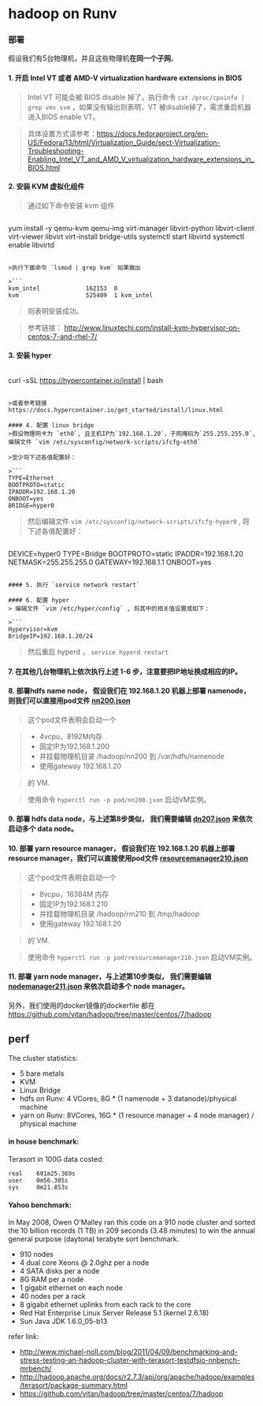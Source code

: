 hadoop on Runv
==============

### 部署
假设我们有5台物理机，并且这些物理机**在同一个子网**。

#### 1. 开启 Intel VT 或者 AMD-V virtualization hardware extensions in BIOS

>Intel VT 可能会被 BIOS disable 掉了，执行命令 `cat /proc/cpuinfo | grep vmx svm` ，如果没有输出则表明，VT 被disable掉了，需求重启机器进入BIOS enable VT。

>具体设置方式请参考：https://docs.fedoraproject.org/en-US/Fedora/13/html/Virtualization_Guide/sect-Virtualization-Troubleshooting-Enabling_Intel_VT_and_AMD_V_virtualization_hardware_extensions_in_BIOS.html

#### 2. 安装 KVM 虚拟化组件

>通过如下命令安装 kvm 组件

>```bash
yum install -y qemu-kvm qemu-img virt-manager libvirt-python libvirt-client virt-viewer libvirt virt-install bridge-utils
systemctl start libvirtd
systemctl enable libvirtd
```

>执行下面命令 `lsmod | grep kvm` 如果输出

>```
kvm_intel             162153  0
kvm                   525409  1 kvm_intel
```

>则表明安装成功。

>参考链接： http://www.linuxtechi.com/install-kvm-hypervisor-on-centos-7-and-rhel-7/

#### 3. 安装 hyper

>```bash
curl -sSL https://hypercontainer.io/install | bash
```

>或者参考链接 https://docs.hypercontainer.io/get_started/install/linux.html

#### 4. 配置 linux bridge
>假设物理网卡为 `eth0`, 且主机IP为`192.168.1.20`，子网掩码为`255.255.255.0`, 编辑文件 `vim /etc/sysconfig/network-scripts/ifcfg-eth0`

>至少将下述各值配置好：

>```
TYPE=Ethernet
BOOTPROTO=static
IPADDR=192.168.1.20
ONBOOT=yes
BRIDGE=hyper0
```

> 然后编辑文件 `vim /etc/sysconfig/network-scripts/ifcfg-hyper0` , 将下述各值配置好：

>```
DEVICE=hyper0
TYPE=Bridge
BOOTPROTO=static
IPADDR=192.168.1.20
NETMASK=255.255.255.0
GATEWAY=192.168.1.1
ONBOOT=yes
```

#### 5. 执行 `service network restart`

#### 6. 配置 hyper
> 编辑文件 `vim /etc/hyper/config` , 将其中的相关值设置成如下：

>```
Hypervisor=kvm
BridgeIP=192.168.1.20/24
```

> 然后重启 hyperd ， `service hyperd restart`

#### 7. 在其他几台物理机上依次执行上述 1-6 步，注意要把IP地址换成相应的IP。

#### 8. 部署hdfs name node， 假设我们在 192.168.1.20 机器上部署 namenode，则我们可以直接用pod文件 [nn200.json](./pod/nn200.json)

>这个pod文件表明会启动一个

>* 4vcpu，8192M内存
>* 固定IP为192.168.1.200
>* 并挂载物理机目录 /hadoop/nn200 到 /var/hdfs/namenode
>* 使用gateway 192.168.1.20

> 的 VM.

> 使用命令 `hyperctl run -p pod/nn200.json` 启动VM实例。

#### 9. 部署 hdfs data node，与上述第8步类似， 我们需要编辑 [dn207.json](./pod/dn207.json) 来依次启动多个 data node。

#### 10. 部署 yarn resource manager， 假设我们在 192.168.1.20 机器上部署 resource manager，我们可以直接使用pod文件 [resourcemanager210.json](./pod/resourcemanager210.json)

>这个pod文件表明会启动一个

>* 8vcpu，16384M 内存
>* 固定IP为192.168.1.210
>* 并挂载物理机目录 /hadoop/rm210 到 /tmp/hadoop
>* 使用gateway 192.168.1.20

> 的 VM.

> 使用命令 `hyperctl run -p pod/resourcemanager210.json` 启动VM实例。

#### 11. 部署 yarn node manager，与上述第10步类似， 我们需要编辑 [nodemanager211.json](./pod/nodemanager211.json) 来依次启动多个 node manager。

另外，我们使用的docker镜像的dockerfile 都在 https://github.com/vitan/hadoop/tree/master/centos/7/hadoop


## perf

The cluster statistics:

* 5 bare metals
* KVM
* Linux Bridge
* hdfs on Runv: 4 VCores, 8G * (1 namenode + 3 datanode)/physical machine
* yarn on Runv: 8VCores, 16G * (1 resource manager + 4 node manager) / physical machine

#### in house benchmark:

Terasort in 100G data costed:

```
real    601m25.369s
user    0m56.305s
sys     0m21.853s
```

#### Yahoo benchmark:

In May 2008, Owen O'Malley ran this code on a 910 node cluster and sorted the 10 billion records (1 TB) in 209 seconds (3.48 minutes) to win the annual general purpose (daytona) terabyte sort benchmark.

* 910 nodes
* 4 dual core Xeons @ 2.0ghz per a node
* 4 SATA disks per a node
* 8G RAM per a node
* 1 gigabit ethernet on each node
* 40 nodes per a rack
* 8 gigabit ethernet uplinks from each rack to the core
* Red Hat Enterprise Linux Server Release 5.1 (kernel 2.6.18)
* Sun Java JDK 1.6.0_05-b13

refer link:

* http://www.michael-noll.com/blog/2011/04/09/benchmarking-and-stress-testing-an-hadoop-cluster-with-terasort-testdfsio-nnbench-mrbench/
* http://hadoop.apache.org/docs/r2.7.3/api/org/apache/hadoop/examples/terasort/package-summary.html
* https://github.com/vitan/hadoop/tree/master/centos/7/hadoop

